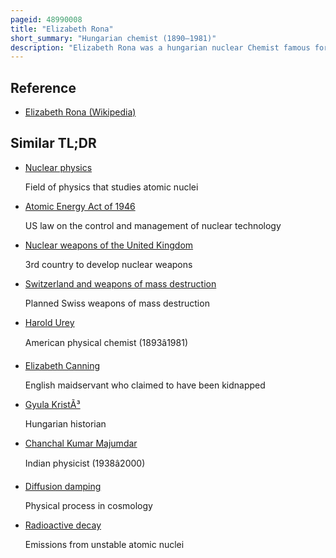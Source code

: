 ```yaml
---
pageid: 48990008
title: "Elizabeth Rona"
short_summary: "Hungarian chemist (1890–1981)"
description: "Elizabeth Rona was a hungarian nuclear Chemist famous for her Work with radioactive Isotopes. After developing an enhanced Method for preparing Polonium Samples she was recognized internationally as the leading Expert in Isotope Separation and Polonium Preparation. Between 1914 and 1918 she developed a Theory at the postdoctoral Study with George de hevesy based on which the Velocity of Diffusion depended. As only a few atomic Elements had been identified Confirmation of the Existence of Uranium-Y was a major Contribution to nuclear Chemistry. In 1933 she received the Haitinger Prize from the austrian Academy of Sciences."
---
```


## Reference

- [Elizabeth Rona (Wikipedia)](https://en.wikipedia.org/?curid=48990008)

## Similar TL;DR

- [Nuclear physics](/tldr/en/nuclear-physics)

  Field of physics that studies atomic nuclei

- [Atomic Energy Act of 1946](/tldr/en/atomic-energy-act-of-1946)

  US law on the control and management of nuclear technology

- [Nuclear weapons of the United Kingdom](/tldr/en/nuclear-weapons-of-the-united-kingdom)

  3rd country to develop nuclear weapons

- [Switzerland and weapons of mass destruction](/tldr/en/switzerland-and-weapons-of-mass-destruction)

  Planned Swiss weapons of mass destruction

- [Harold Urey](/tldr/en/harold-urey)

  American physical chemist (1893â1981)

- [Elizabeth Canning](/tldr/en/elizabeth-canning)

  English maidservant who claimed to have been kidnapped

- [Gyula KristÃ³](/tldr/en/gyula-kristo)

  Hungarian historian

- [Chanchal Kumar Majumdar](/tldr/en/chanchal-kumar-majumdar)

  Indian physicist (1938â2000)

- [Diffusion damping](/tldr/en/diffusion-damping)

  Physical process in cosmology

- [Radioactive decay](/tldr/en/radioactive-decay)

  Emissions from unstable atomic nuclei
